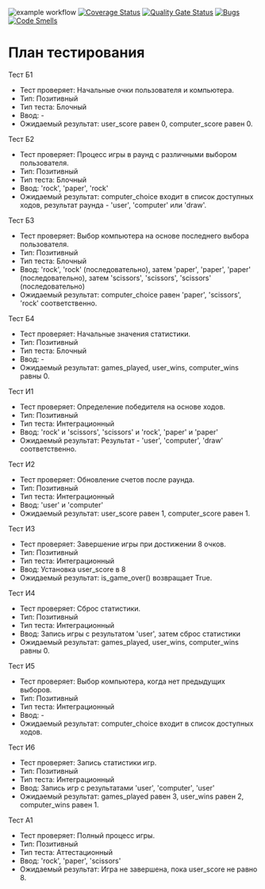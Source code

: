 ![example workflow](https://github.com/La-maker-lab24/Lab2/actions/workflows/python-tests.yml/badge.svg)
[![Coverage Status](https://coveralls.io/repos/github/La-maker-lab24/Lab2/badge.svg?branch=main)](https://coveralls.io/github/La-maker-lab24/Lab2?branch=main)
[![Quality Gate Status](https://sonarcloud.io/api/project_badges/measure?project=La-maker-lab24_Lab2&metric=alert_status)](https://sonarcloud.io/summary/new_code?id=La-maker-lab24_Lab2)
[![Bugs](https://sonarcloud.io/api/project_badges/measure?project=La-maker-lab24_Lab2&metric=bugs)](https://sonarcloud.io/summary/new_code?id=La-maker-lab24_Lab2)
[![Code Smells](https://sonarcloud.io/api/project_badges/measure?project=La-maker-lab24_Lab2&metric=code_smells)](https://sonarcloud.io/summary/new_code?id=La-maker-lab24_Lab2)
# План тестирования

Тест Б1
 - Тест проверяет: Начальные очки пользователя и компьютера.
 - Тип: Позитивный
 - Тип теста: Блочный
 - Ввод: -
 - Ожидаемый результат: user_score равен 0, computer_score равен 0.

Тест Б2
 - Тест проверяет: Процесс игры в раунд с различными выбором пользователя.
 - Тип: Позитивный
 - Тип теста: Блочный
 - Ввод: 'rock', 'paper', 'rock'
 - Ожидаемый результат: computer_choice входит в список доступных ходов, результат раунда - 'user', 'computer' или 'draw'.

Тест Б3
 - Тест проверяет: Выбор компьютера на основе последнего выбора пользователя.
 - Тип: Позитивный
 - Тип теста: Блочный
 - Ввод: 'rock', 'rock' (последовательно), затем 'paper', 'paper', 'paper' (последовательно), затем 'scissors', 'scissors', 'scissors' (последовательно)
 - Ожидаемый результат: computer_choice равен 'paper', 'scissors', 'rock' соответственно.

Тест Б4
 - Тест проверяет: Начальные значения статистики.
 - Тип: Позитивный
 - Тип теста: Блочный
 - Ввод: -
 - Ожидаемый результат: games_played, user_wins, computer_wins равны 0.

Тест И1
 - Тест проверяет: Определение победителя на основе ходов.
 - Тип: Позитивный
 - Тип теста: Интеграционный
 - Ввод: 'rock' и 'scissors', 'scissors' и 'rock', 'paper' и 'paper'
 - Ожидаемый результат: Результат - 'user', 'computer', 'draw' соответственно.

Тест И2
 - Тест проверяет: Обновление счетов после раунда.
 - Тип: Позитивный
 - Тип теста: Интеграционный
 - Ввод: 'user' и 'computer'
 - Ожидаемый результат: user_score равен 1, computer_score равен 1.

Тест И3
 - Тест проверяет: Завершение игры при достижении 8 очков.
 - Тип: Позитивный
 - Тип теста: Интеграционный
 - Ввод: Установка user_score в 8
 - Ожидаемый результат: is_game_over() возвращает True.

Тест И4
 - Тест проверяет: Сброс статистики.
 - Тип: Позитивный
 - Тип теста: Интеграционный
 - Ввод: Запись игры с результатом 'user', затем сброс статистики
 - Ожидаемый результат: games_played, user_wins, computer_wins равны 0.

Тест И5
 - Тест проверяет: Выбор компьютера, когда нет предыдущих выборов.
 - Тип: Позитивный
 - Тип теста: Интеграционный
 - Ввод: -
 - Ожидаемый результат: computer_choice входит в список доступных ходов.

Тест И6
 - Тест проверяет: Запись статистики игр.
 - Тип: Позитивный
 - Тип теста: Интеграционный
 - Ввод: Запись игр с результатами 'user', 'computer', 'user'
 - Ожидаемый результат: games_played равен 3, user_wins равен 2, computer_wins равен 1.

Тест А1
 - Тест проверяет: Полный процесс игры.
 - Тип: Позитивный
 - Тип теста: Аттестационный
 - Ввод: 'rock', 'paper', 'scissors'
 - Ожидаемый результат: Игра не завершена, пока user_score не равно 8.

